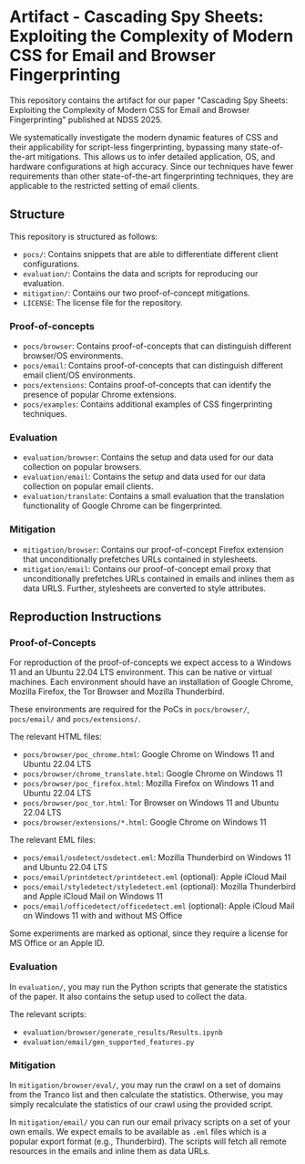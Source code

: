 # Artifact - Cascading Spy Sheets: Exploiting the Complexity of Modern CSS for Email and Browser Fingerprinting

This repository contains the artifact for our paper "Cascading Spy Sheets:
Exploiting the Complexity of Modern CSS for Email and Browser Fingerprinting"
published at NDSS 2025.

We systematically investigate the modern dynamic features of CSS and their
applicability for script-less fingerprinting, bypassing many state-of-the-art
mitigations. This allows us to infer detailed application, OS, and hardware
configurations at high accuracy. Since our techniques have fewer requirements
than other state-of-the-art fingerprinting techniques, they are applicable to
the restricted setting of email clients.

## Structure

This repository is structured as follows:

- `pocs/`: Contains snippets that are able to differentiate different client
  configurations.
- `evaluation/`: Contains the data and scripts for reproducing our evaluation.
- `mitigation/`: Contains our two proof-of-concept mitigations.
- `LICENSE`: The license file for the repository.

### Proof-of-concepts

- `pocs/browser`: Contains proof-of-concepts that can distinguish different
  browser/OS environments.
- `pocs/email`: Contains proof-of-concepts that can distinguish different email
  client/OS environments.
- `pocs/extensions`: Contains proof-of-concepts that can identify the presence
  of popular Chrome extensions.
- `pocs/examples`: Contains additional examples of CSS fingerprinting
  techniques.

### Evaluation

- `evaluation/browser`: Contains the setup and data used for our data collection
  on popular browsers.
- `evaluation/email`: Contains the setup and data used for our data collection
  on popular email clients.
- `evaluation/translate`: Contains a small evaluation that the translation
  functionality of Google Chrome can be fingerprinted.

### Mitigation

- `mitigation/browser`: Contains our proof-of-concept Firefox extension that
  unconditionally prefetches URLs contained in stylesheets.
- `mitigation/email`: Contains our proof-of-concept email proxy that
  unconditionally prefetches URLs contained in emails and inlines them as data
  URLS. Further, stylesheets are converted to style attributes.

## Reproduction Instructions

### Proof-of-Concepts

For reproduction of the proof-of-concepts we expect access to a Windows 11 and
an Ubuntu 22.04 LTS environment. This can be native or virtual machines. Each
environment should have an installation of Google Chrome, Mozilla Firefox, the Tor Browser and Mozilla Thunderbird.

These environments are required for the PoCs in `pocs/browser/`, `pocs/email/`
and `pocs/extensions/`.

The relevant HTML files:
- `pocs/browser/poc_chrome.html`: Google Chrome on Windows 11 and Ubuntu 22.04 LTS
- `pocs/browser/chrome_translate.html`: Google Chrome on Windows 11
- `pocs/browser/poc_firefox.html`: Mozilla Firefox on Windows 11 and Ubuntu 22.04 LTS
- `pocs/browser/poc_tor.html`: Tor Browser on Windows 11 and Ubuntu 22.04 LTS
- `pocs/browser/extensions/*.html`: Google Chrome on Windows 11

The relevant EML files:
- `pocs/email/osdetect/osdetect.eml`: Mozilla Thunderbird on Windows 11 and Ubuntu 22.04 LTS
- `pocs/email/printdetect/printdetect.eml` (optional): Apple iCloud Mail
- `pocs/email/styledetect/styledetect.eml` (optional): Mozilla Thunderbird and Apple iCloud Mail on Windows 11
- `pocs/email/officedetect/officedetect.eml` (optional): Apple iCloud Mail on Windows 11 with and without MS Office

Some experiments are marked as optional, since they require a license for MS Office or an Apple ID.

### Evaluation

In `evaluation/`, you may run the Python scripts that generate the statistics of the paper.
It also contains the setup used to collect the data.

The relevant scripts:
- `evaluation/browser/generate_results/Results.ipynb`
- `evaluation/email/gen_supported_features.py`

### Mitigation

In `mitigation/browser/eval/`, you may run the crawl on a set of domains from the Tranco list and then calculate the statistics.
Otherwise, you may simply recalculate the statistics of our crawl using the provided script.

In `mitigation/email/` you can run our email privacy scripts on a set of your own emails.
We expect emails to be available as `.eml` files which is a popular export format (e.g., Thunderbird).
The scripts will fetch all remote resources in the emails and inline them as data URLs.